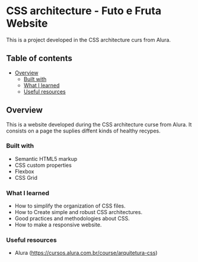 # CSS architecture - Futo e Fruta Website

This is a project developed in the CSS architecture curs from Alura. 

## Table of contents

- [Overview](#overview)
  - [Built with](#built-with)
  - [What I learned](#what-i-learned)
  - [Useful resources](#useful-resources)



## Overview

This is a website developed during the CSS architecture curse from Alura. It consists on a page the suplies diffent kinds of healthy recypes.


### Built with

- Semantic HTML5 markup
- CSS custom properties
- Flexbox
- CSS Grid


### What I learned

- How to simplify the organization of CSS files.
- How to Create simple and robust CSS architectures.
- Good practices and methodologies about CSS.
- How to make a responsive website.


### Useful resources

- Alura (https://cursos.alura.com.br/course/arquitetura-css)


